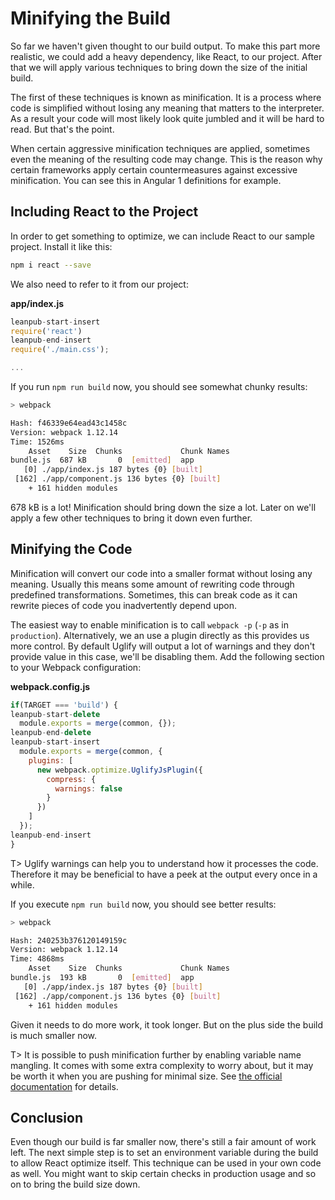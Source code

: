 # Minifying the Build

So far we haven't given thought to our build output. To make this part more realistic, we could add a heavy dependency, like React, to our project. After that we will apply various techniques to bring down the size of the initial build.

The first of these techniques is known as minification. It is a process where code is simplified without losing any meaning that matters to the interpreter. As a result your code will most likely look quite jumbled and it will be hard to read. But that's the point.

When certain aggressive minification techniques are applied, sometimes even the meaning of the resulting code may change. This is the reason why certain frameworks apply certain countermeasures against excessive minification. You can see this in Angular 1 definitions for example.

## Including React to the Project

In order to get something to optimize, we can include React to our sample project. Install it like this:

```bash
npm i react --save
```

We also need to refer to it from our project:

**app/index.js**

```javascript
leanpub-start-insert
require('react')
leanpub-end-insert
require('./main.css');

...
```

If you run `npm run build` now, you should see somewhat chunky results:

```bash
> webpack

Hash: f46339e64ead43c1458c
Version: webpack 1.12.14
Time: 1526ms
    Asset    Size  Chunks             Chunk Names
bundle.js  687 kB       0  [emitted]  app
   [0] ./app/index.js 187 bytes {0} [built]
 [162] ./app/component.js 136 bytes {0} [built]
    + 161 hidden modules
```

678 kB is a lot! Minification should bring down the size a lot. Later on we'll apply a few other techniques to bring it down even further.

## Minifying the Code

Minification will convert our code into a smaller format without losing any meaning. Usually this means some amount of rewriting code through predefined transformations. Sometimes, this can break code as it can rewrite pieces of code you inadvertently depend upon.

The easiest way to enable minification is to call `webpack -p` (`-p` as in `production`). Alternatively, we an use a plugin directly as this provides us more control. By default Uglify will output a lot of warnings and they don't provide value in this case, we'll be disabling them. Add the following section to your Webpack configuration:

**webpack.config.js**

```javascript
if(TARGET === 'build') {
leanpub-start-delete
  module.exports = merge(common, {});
leanpub-end-delete
leanpub-start-insert
  module.exports = merge(common, {
    plugins: [
      new webpack.optimize.UglifyJsPlugin({
        compress: {
          warnings: false
        }
      })
    ]
  });
leanpub-end-insert
}
```

T> Uglify warnings can help you to understand how it processes the code. Therefore it may be beneficial to have a peek at the output every once in a while.

If you execute `npm run build` now, you should see better results:

```bash
> webpack

Hash: 240253b376120149159c
Version: webpack 1.12.14
Time: 4868ms
    Asset    Size  Chunks             Chunk Names
bundle.js  193 kB       0  [emitted]  app
   [0] ./app/index.js 187 bytes {0} [built]
 [162] ./app/component.js 136 bytes {0} [built]
    + 161 hidden modules
```

Given it needs to do more work, it took longer. But on the plus side the build is much smaller now.

T> It is possible to push minification further by enabling variable name mangling. It comes with some extra complexity to worry about, but it may be worth it when you are pushing for minimal size. See [the official documentation](https://webpack.github.io/docs/list-of-plugins.html#uglifyjsplugin) for details.

## Conclusion

Even though our build is far smaller now, there's still a fair amount of work left. The next simple step is to set an environment variable during the build to allow React optimize itself. This technique can be used in your own code as well. You might want to skip certain checks in production usage and so on to bring the build size down.

